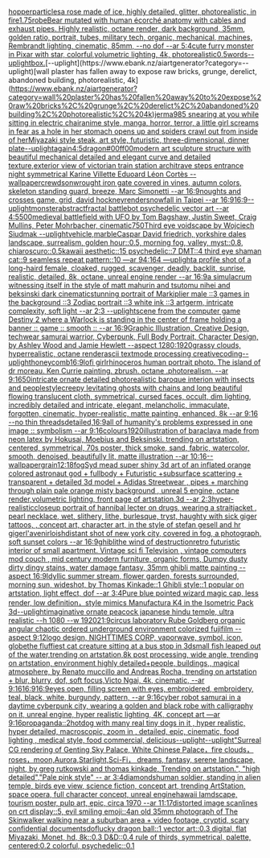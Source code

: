[hopper](https://www.ebank.nz/aiartgenerator?category=hopper)[particles](https://www.ebank.nz/aiartgenerator?category=particles)[a rose made of ice, highly detailed, glitter, photorealistic, in fire](https://www.ebank.nz/aiartgenerator?category=a%20rose%20made%20of%20ice%2C%20highly%20detailed%2C%20glitter%2C%20photorealistic%2C%20in%20fire)[1.75](https://www.ebank.nz/aiartgenerator?category=1.75)[robe](https://www.ebank.nz/aiartgenerator?category=robe)[Bear mutated with human écorché anatomy with cables and exhaust pipes. Highly realistic, octane render, dark background, 35mm, golden ratio, portrait, tubes, military tech, organic, mechanical, machines, Rembrandt lighting, cinematic, 85mm, --no dof --ar 5:4](https://www.ebank.nz/aiartgenerator?category=Bear%20mutated%20with%20human%20%C3%A9corch%C3%A9%20anatomy%20with%20cables%20and%20exhaust%20pipes.%20Highly%20realistic%2C%20octane%20render%2C%20dark%20background%2C%2035mm%2C%20golden%20ratio%2C%20portrait%2C%20tubes%2C%20military%20tech%2C%20organic%2C%20mechanical%2C%20machines%2C%20Rembrandt%20lighting%2C%20cinematic%2C%2085mm%2C%20--no%20dof%20--ar%205%3A4)[cute furry monster in Pixar with star, colorful,volumetric lighting, 4k, photorealistic](https://www.ebank.nz/aiartgenerator?category=cute%20furry%20monster%20in%20Pixar%20with%20star%2C%20colorful%2Cvolumetric%20lighting%2C%204k%2C%20photorealistic)[0.5](https://www.ebank.nz/aiartgenerator?category=0.5)[words](https://www.ebank.nz/aiartgenerator?category=words)[--uplight](https://www.ebank.nz/aiartgenerator?category=--uplight)[box.](https://www.ebank.nz/aiartgenerator?category=box.)[--uplight](https://www.ebank.nz/aiartgenerator?category=--uplight)[wall plaster has fallen away to expose raw bricks, grunge, derelict, abandoned building, photorealistic, 4k](https://www.ebank.nz/aiartgenerator?category=wall%20plaster%20has%20fallen%20away%20to%20expose%20raw%20bricks%2C%20grunge%2C%20derelict%2C%20abandoned%20building%2C%20photorealistic%2C%204k)[jerma985 snearing at you while sitting in electric chair](https://www.ebank.nz/aiartgenerator?category=jerma985%20snearing%20at%20you%20while%20sitting%20in%20electric%20chair)[anime style, manga, horror, terror, a little girl screams in fear as a hole in her stomach opens up and spiders crawl out from inside of her](https://www.ebank.nz/aiartgenerator?category=anime%20style%2C%20manga%2C%20horror%2C%20terror%2C%20a%20little%20girl%20screams%20in%20fear%20as%20a%20hole%20in%20her%20stomach%20opens%20up%20and%20spiders%20crawl%20out%20from%20inside%20of%20her)[Miyazaki style steak, art style, futuristic, three-dimensional, dinner plate](https://www.ebank.nz/aiartgenerator?category=Miyazaki%20style%20steak%2C%20art%20style%2C%20futuristic%2C%20three-dimensional%2C%20dinner%20plate)[--uplight](https://www.ebank.nz/aiartgenerator?category=--uplight)[again](https://www.ebank.nz/aiartgenerator?category=again)[4:5](https://www.ebank.nz/aiartgenerator?category=4%3A5)[dragon](https://www.ebank.nz/aiartgenerator?category=dragon)[#00ff00](https://www.ebank.nz/aiartgenerator?category=%2300ff00)[modern art sculpture structure with beautiful mechanical detailed and elegant curve and detailed texture,](https://www.ebank.nz/aiartgenerator?category=modern%20art%20sculpture%20structure%20with%20beautiful%20mechanical%20detailed%20and%20elegant%20curve%20and%20detailed%20texture%2C)[exterior view of victorian train station architrave steps entrance night symmetrical Karine Villette Eduoard Léon Cortès --wallpaper](https://www.ebank.nz/aiartgenerator?category=exterior%20view%20of%20victorian%20train%20station%20architrave%20steps%20entrance%20night%20symmetrical%20Karine%20Villette%20Eduoard%20L%C3%A9on%20Cort%C3%A8s%20--wallpaper)[crewdson](https://www.ebank.nz/aiartgenerator?category=crewdson)[wrought iron gate covered in vines, autumn colors, skeleton standing guard, breeze, Marc Simonetti --ar 16:9](https://www.ebank.nz/aiartgenerator?category=wrought%20iron%20gate%20covered%20in%20vines%2C%20autumn%20colors%2C%20skeleton%20standing%20guard%2C%20breeze%2C%20Marc%20Simonetti%20--ar%2016%3A9)[noughts and crosses game, grid, david hockney](https://www.ebank.nz/aiartgenerator?category=noughts%20and%20crosses%20game%2C%20grid%2C%20david%20hockney)[render](https://www.ebank.nz/aiartgenerator?category=render)[snowfall in Taipei --ar 16:9](https://www.ebank.nz/aiartgenerator?category=snowfall%20in%20Taipei%20--ar%2016%3A9)[16:9](https://www.ebank.nz/aiartgenerator?category=16%3A9)[--uplight](https://www.ebank.nz/aiartgenerator?category=--uplight)[monster](https://www.ebank.nz/aiartgenerator?category=monster)[abstract](https://www.ebank.nz/aiartgenerator?category=abstract)[fractal battlebot psychedelic vector art --ar 4:5](https://www.ebank.nz/aiartgenerator?category=fractal%20battlebot%20psychedelic%20vector%20art%20--ar%204%3A5)[500](https://www.ebank.nz/aiartgenerator?category=500)[medieval battlefield with UFO by Tom Bagshaw, Justin Sweet, Craig Mullins, Peter Mohrbacher, cinematic](https://www.ebank.nz/aiartgenerator?category=medieval%20battlefield%20with%20UFO%20by%20Tom%20Bagshaw%2C%20Justin%20Sweet%2C%20Craig%20Mullins%2C%20Peter%20Mohrbacher%2C%20cinematic)[750](https://www.ebank.nz/aiartgenerator?category=750)[Third eye voidscape by Wojciech Siudmak --uplight](https://www.ebank.nz/aiartgenerator?category=Third%20eye%20voidscape%20by%20Wojciech%20Siudmak%20--uplight)[vehicle,marble](https://www.ebank.nz/aiartgenerator?category=vehicle%2Cmarble)[](https://www.ebank.nz/aiartgenerator?category=)[Caspar David friedrich, yorkshire dales landscape, surrealism, golden hour::0.5, morning fog, valley, myst::0.8, chiaroscuro::0.5](https://www.ebank.nz/aiartgenerator?category=Caspar%20David%20friedrich%2C%20yorkshire%20dales%20landscape%2C%20surrealism%2C%20golden%20hour%3A%3A0.5%2C%20morning%20fog%2C%20valley%2C%20myst%3A%3A0.8%2C%20chiaroscuro%3A%3A0.5)[kawaii aesthetic::15 psychedelic::7 DMT::4 third eye shaman cat::9 seamless repeat pattern::10  —ar 94:164 —uplight](https://www.ebank.nz/aiartgenerator?category=kawaii%20aesthetic%3A%3A15%20psychedelic%3A%3A7%20DMT%3A%3A4%20third%20eye%20shaman%20cat%3A%3A9%20seamless%20repeat%20pattern%3A%3A10%20%20%E2%80%94ar%2094%3A164%20%E2%80%94uplight)[a profile shot of a long-haird female, cloaked, rugged, scavenger, deadly, backlit, sunrise, realistic, detailed, 8k, octane, unreal engine render --ar 16:9](https://www.ebank.nz/aiartgenerator?category=a%20profile%20shot%20of%20a%20long-haird%20female%2C%20cloaked%2C%20rugged%2C%20scavenger%2C%20deadly%2C%20backlit%2C%20sunrise%2C%20realistic%2C%20detailed%2C%208k%2C%20octane%2C%20unreal%20engine%20render%20--ar%2016%3A9)[a simulacrum witnessing itself in the style of matt mahurin and tsutomu nihei and beksinski dark cinematic](https://www.ebank.nz/aiartgenerator?category=a%20simulacrum%20witnessing%20itself%20in%20the%20style%20of%20matt%20mahurin%20and%20tsutomu%20nihei%20and%20beksinski%20dark%20cinematic)[stunning portrait of Markiplier male ::3 games in the background ::3 Zodiac portrait ::3 white ink ::3 artgerm, intricate complexity, soft light --ar 2:3 --uplight](https://www.ebank.nz/aiartgenerator?category=stunning%20portrait%20of%20Markiplier%20male%20%3A%3A3%20games%20in%20the%20background%20%3A%3A3%20Zodiac%20portrait%20%3A%3A3%20white%20ink%20%3A%3A3%20artgerm%2C%20intricate%20complexity%2C%20soft%20light%20--ar%202%3A3%20--uplight)[scene from the computer game Destiny 2 where a Warlock is standing in the center of frame holding a banner :: game :: smooth :: --ar 16:9](https://www.ebank.nz/aiartgenerator?category=scene%20from%20the%20computer%20game%20Destiny%202%20where%20a%20Warlock%20is%20standing%20in%20the%20center%20of%20frame%20holding%20a%20banner%20%3A%3A%20game%20%3A%3A%20smooth%20%3A%3A%20--ar%2016%3A9)[Graphic Illustration, Creative Design, techwear samurai warrior, Cyberpunk, Full Body Portrait, Character Design, by Ashley Wood and Jamie Hewlett --aspect 1280:1920](https://www.ebank.nz/aiartgenerator?category=Graphic%20Illustration%2C%20Creative%20Design%2C%20techwear%20samurai%20warrior%2C%20Cyberpunk%2C%20Full%20Body%20Portrait%2C%20Character%20Design%2C%20by%20Ashley%20Wood%20and%20Jamie%20Hewlett%20--aspect%201280%3A1920)[grassy clouds, hyperrealistic, octane render](https://www.ebank.nz/aiartgenerator?category=grassy%20clouds%2C%20hyperrealistic%2C%20octane%20render)[ascii textmode processing creativecoding](https://www.ebank.nz/aiartgenerator?category=ascii%20textmode%20processing%20creativecoding)[--uplight](https://www.ebank.nz/aiartgenerator?category=--uplight)[honeycomb](https://www.ebank.nz/aiartgenerator?category=honeycomb)[16:9](https://www.ebank.nz/aiartgenerator?category=16%3A9)[lofi girl](https://www.ebank.nz/aiartgenerator?category=lofi%20girl)[rhinoceros human portrait photo. The island of dr moreau. Ken Currie painting. zbrush. octane .photorealism. --ar 9:16](https://www.ebank.nz/aiartgenerator?category=rhinoceros%20human%20portrait%20photo.%20The%20island%20of%20dr%20moreau.%20Ken%20Currie%20painting.%20zbrush.%20octane%20.photorealism.%20--ar%209%3A16)[50](https://www.ebank.nz/aiartgenerator?category=50)[intricate ornate detailed photorealistic baroque interion with insects and people](https://www.ebank.nz/aiartgenerator?category=intricate%20ornate%20detailed%20photorealistic%20baroque%20interion%20with%20insects%20and%20people)[style](https://www.ebank.nz/aiartgenerator?category=style)[creepy levitating ghosts with chains and long beautiful flowing translucent cloth, symmetrical, cursed faces, occult, dim lighting, incredibly detailed and intricate, elegant, melancholic, immaculate, forgotten, cinematic, hyper-realistic, matte painting, enhanced, 8k --ar 9:16 --no thin threads](https://www.ebank.nz/aiartgenerator?category=creepy%20levitating%20ghosts%20with%20chains%20and%20long%20beautiful%20flowing%20translucent%20cloth%2C%20symmetrical%2C%20cursed%20faces%2C%20occult%2C%20dim%20lighting%2C%20incredibly%20detailed%20and%20intricate%2C%20elegant%2C%20melancholic%2C%20immaculate%2C%20forgotten%2C%20cinematic%2C%20hyper-realistic%2C%20matte%20painting%2C%20enhanced%2C%208k%20--ar%209%3A16%20--no%20thin%20threads)[detailed,](https://www.ebank.nz/aiartgenerator?category=detailed%2C)[16:9](https://www.ebank.nz/aiartgenerator?category=16%3A9)[all of humanity's problems expressed in one image :: symbolism --ar 9:16](https://www.ebank.nz/aiartgenerator?category=all%20of%20humanity%27s%20problems%20expressed%20in%20one%20image%20%3A%3A%20symbolism%20--ar%209%3A16)[colours](https://www.ebank.nz/aiartgenerator?category=colours)[1920](https://www.ebank.nz/aiartgenerator?category=1920)[illustration of baraclava made from neon latex by Hokusai, Moebius and Beksinski. trending on artstation, centered, symmetrical, 70s poster, thick smoke, sand, fabric, watercolor, smooth, denoised, beautifully lit, matte illustration --ar 10:16](https://www.ebank.nz/aiartgenerator?category=illustration%20of%20baraclava%20made%20from%20neon%20latex%20by%20Hokusai%2C%20Moebius%20and%20Beksinski.%20trending%20on%20artstation%2C%20centered%2C%20symmetrical%2C%2070s%20poster%2C%20thick%20smoke%2C%20sand%2C%20fabric%2C%20watercolor%2C%20smooth%2C%20denoised%2C%20beautifully%20lit%2C%20matte%20illustration%20--ar%2010%3A16)[--wallpaper](https://www.ebank.nz/aiartgenerator?category=--wallpaper)[grain](https://www.ebank.nz/aiartgenerator?category=grain)[12:18](https://www.ebank.nz/aiartgenerator?category=12%3A18)[fog](https://www.ebank.nz/aiartgenerator?category=fog)[Syd mead super shiny 3d art of an inflated orange colored astronaut god + fullbody + Futuristic +subsurface scattering + transparent + detailed 3d model + Adidas Streetwear , pipes + marching through plain pale orange misty background , unreal 5 engine, octane render,volumetric lighting, front page of artstation,3d --ar 2:3](https://www.ebank.nz/aiartgenerator?category=Syd%20mead%20super%20shiny%203d%20art%20of%20an%20inflated%20orange%20colored%20astronaut%20god%20%2B%20fullbody%20%2B%20Futuristic%20%2Bsubsurface%20scattering%20%2B%20transparent%20%2B%20detailed%203d%20model%20%2B%20Adidas%20Streetwear%20%2C%20pipes%20%2B%20marching%20through%20plain%20pale%20orange%20misty%20background%20%2C%20unreal%205%20engine%2C%20octane%20render%2Cvolumetric%20lighting%2C%20front%20page%20of%20artstation%2C3d%20--ar%202%3A3)[hyper-realisticcloseup portrait of hannibal lecter on drugs, wearing a straitjacket ,  pearl necklace, wet, slithery, lithe, burlesque, tryst, haughty with sick giger tattoos,  , concept art, character art, in the style of stefan gesell and hr giger](https://www.ebank.nz/aiartgenerator?category=hyper-realisticcloseup%20portrait%20of%20hannibal%20lecter%20on%20drugs%2C%20wearing%20a%20straitjacket%20%2C%20%20pearl%20necklace%2C%20wet%2C%20slithery%2C%20lithe%2C%20burlesque%2C%20tryst%2C%20haughty%20with%20sick%20giger%20tattoos%2C%20%20%2C%20concept%20art%2C%20character%20art%2C%20in%20the%20style%20of%20stefan%20gesell%20and%20hr%20giger)[l'avenir](https://www.ebank.nz/aiartgenerator?category=l%27avenir)[loish](https://www.ebank.nz/aiartgenerator?category=loish)[distant shot of new york city, covered in fog, a photograph, soft sunset colors --ar 16:9](https://www.ebank.nz/aiartgenerator?category=distant%20shot%20of%20new%20york%20city%2C%20covered%20in%20fog%2C%20a%20photograph%2C%20soft%20sunset%20colors%20--ar%2016%3A9)[ghibli](https://www.ebank.nz/aiartgenerator?category=ghibli)[the wind of destruction](https://www.ebank.nz/aiartgenerator?category=the%20wind%20of%20destruction)[retro futuristic interior of small apartment. Vintage sci fi Television , vintage computers mod couch , mid century modern furniture, organic forms, Dumpy dusty dirty dingy stains, water damage fantasy, 35mm ghibli matte painting --aspect 16:9](https://www.ebank.nz/aiartgenerator?category=retro%20futuristic%20interior%20of%20small%20apartment.%20Vintage%20sci%20fi%20Television%20%2C%20vintage%20computers%20mod%20couch%20%2C%20mid%20century%20modern%20furniture%2C%20organic%20forms%2C%20Dumpy%20dusty%20dirty%20dingy%20stains%2C%20water%20damage%20fantasy%2C%2035mm%20ghibli%20matte%20painting%20--aspect%2016%3A9)[Idyllic summer stream, flower garden, forests surrounded, morning sun, wideshot, by Thomas Kinkade::1 Ghibli style::1 popular on artstation, light effect, dof --ar 3:4](https://www.ebank.nz/aiartgenerator?category=Idyllic%20summer%20stream%2C%20flower%20garden%2C%20forests%20surrounded%2C%20morning%20sun%2C%20wideshot%2C%20by%20Thomas%20Kinkade%3A%3A1%20Ghibli%20style%3A%3A1%20popular%20on%20artstation%2C%20light%20effect%2C%20dof%20--ar%203%3A4)[Pure blue pointed wizard magic cap, less render, low definition，style mimics Manufactura K4 in the Isometric Pack 3d](https://www.ebank.nz/aiartgenerator?category=Pure%20blue%20pointed%20wizard%20magic%20cap%2C%20less%20render%2C%20low%20definition%EF%BC%8Cstyle%20mimics%20Manufactura%20K4%20in%20the%20Isometric%20Pack%203d)[--uplight](https://www.ebank.nz/aiartgenerator?category=--uplight)[imaginative ornate peacock japanese hindu temple, ultra realistic --h 1080 --w 1920](https://www.ebank.nz/aiartgenerator?category=imaginative%20ornate%20peacock%20japanese%20hindu%20temple%2C%20ultra%20realistic%20--h%201080%20--w%201920)[21:9](https://www.ebank.nz/aiartgenerator?category=21%3A9)[circus laboratory Rube Goldberg organic angular chaotic ordered underground environment colorized fujifilm --aspect 9:12](https://www.ebank.nz/aiartgenerator?category=circus%20laboratory%20Rube%20Goldberg%20organic%20angular%20chaotic%20ordered%20underground%20environment%20colorized%20fujifilm%20--aspect%209%3A12)[logo design, NIGHTTIMES CORP, vaporwave, symbol, icon, globe](https://www.ebank.nz/aiartgenerator?category=logo%20design%2C%20NIGHTTIMES%20CORP%2C%20vaporwave%2C%20symbol%2C%20icon%2C%20globe)[the fluffiest cat creature sitting at a bus stop in 3d](https://www.ebank.nz/aiartgenerator?category=the%20fluffiest%20cat%20creature%20sitting%20at%20a%20bus%20stop%20in%203d)[small fish leaped out of the water,trending on artstation,8k post processing, wide angle, trending on artstation, environment highly detailed+people, buildings,, magical atmosphere, by Renato muccillo and Andreas Rocha, trending on artstation + blur, blurry, dof, soft focus,Victo Ngai, 4k, cinematic, --ar 9:16](https://www.ebank.nz/aiartgenerator?category=small%20fish%20leaped%20out%20of%20the%20water%2Ctrending%20on%20artstation%2C8k%20post%20processing%2C%20wide%20angle%2C%20trending%20on%20artstation%2C%20environment%20highly%20detailed%2Bpeople%2C%20buildings%2C%2C%20magical%20atmosphere%2C%20by%20Renato%20muccillo%20and%20Andreas%20Rocha%2C%20trending%20on%20artstation%20%2B%20blur%2C%20blurry%2C%20dof%2C%20soft%20focus%2CVicto%20Ngai%2C%204k%2C%20cinematic%2C%20--ar%209%3A16)[16:9](https://www.ebank.nz/aiartgenerator?category=16%3A9)[16:9](https://www.ebank.nz/aiartgenerator?category=16%3A9)[eyes open, filling screen with eyes, embroidered, embroidery, teal, black, white, burgundy, pattern, --ar 9:16](https://www.ebank.nz/aiartgenerator?category=eyes%20open%2C%20filling%20screen%20with%20eyes%2C%20embroidered%2C%20embroidery%2C%20teal%2C%20black%2C%20white%2C%20burgundy%2C%20pattern%2C%20--ar%209%3A16)[cyber robot samurai in a daytime cyberpunk city, wearing a golden and black robe with calligraphy on it, unreal engine, hyper realistic lighting, 4K, concept art —ar 9:16](https://www.ebank.nz/aiartgenerator?category=cyber%20robot%20samurai%20in%20a%20daytime%20cyberpunk%20city%2C%20wearing%20a%20golden%20and%20black%20robe%20with%20calligraphy%20on%20it%2C%20unreal%20engine%2C%20hyper%20realistic%20lighting%2C%204K%2C%20concept%20art%20%E2%80%94ar%209%3A16)[propaganda::2](https://www.ebank.nz/aiartgenerator?category=propaganda%3A%3A2)[hotdog with many real tiny dogs in it , hyper realistic, hyper detailed, macroscopic, zoom in , detailed, epic, cinematic, food lighting , medical style, food commercial, delicious](https://www.ebank.nz/aiartgenerator?category=hotdog%20with%20many%20real%20tiny%20dogs%20in%20it%20%2C%20hyper%20realistic%2C%20hyper%20detailed%2C%20macroscopic%2C%20zoom%20in%20%2C%20detailed%2C%20epic%2C%20cinematic%2C%20food%20lighting%20%2C%20medical%20style%2C%20food%20commercial%2C%20delicious)[--uplight](https://www.ebank.nz/aiartgenerator?category=--uplight)[--uplight](https://www.ebank.nz/aiartgenerator?category=--uplight)["Surreal CG rendering of Genting Sky Palace, White Chinese Palace，fire clouds，roses，moon,Aurora,Starlight,Sci-Fi， dreams, fantasy, serene landscape, night, by greg rutkowski and thomas kinkade, Trending on artstation.",    "high detailed","Pale pink style"  -- ar 3:4](https://www.ebank.nz/aiartgenerator?category=%22Surreal%20CG%20rendering%20of%20Genting%20Sky%20Palace%2C%20White%20Chinese%20Palace%EF%BC%8Cfire%20clouds%EF%BC%8Croses%EF%BC%8Cmoon%2CAurora%2CStarlight%2CSci-Fi%EF%BC%8C%20dreams%2C%20fantasy%2C%20serene%20landscape%2C%20night%2C%20by%20greg%20rutkowski%20and%20thomas%20kinkade%2C%20Trending%20on%20artstation.%22%2C%20%20%20%20%22high%20detailed%22%2C%22Pale%20pink%20style%22%20%20--%20ar%203%3A4)[diamonds](https://www.ebank.nz/aiartgenerator?category=diamonds)[human soldier, standing in alien temple, birds eye view, science fiction, concept art, trending ArtStation, space opera, full character concept, unreal engine](https://www.ebank.nz/aiartgenerator?category=human%20soldier%2C%20standing%20in%20alien%20temple%2C%20birds%20eye%20view%2C%20science%20fiction%2C%20concept%20art%2C%20trending%20ArtStation%2C%20space%20opera%2C%20full%20character%20concept%2C%20unreal%20engine)[hawaii lamdscape, tourism poster, pulp art, epic, circa 1970 --ar 11:17](https://www.ebank.nz/aiartgenerator?category=hawaii%20lamdscape%2C%20tourism%20poster%2C%20pulp%20art%2C%20epic%2C%20circa%201970%20--ar%2011%3A17)[distorted image scanlines on crt display::5, evil smiling emoji::4](https://www.ebank.nz/aiartgenerator?category=distorted%20image%20scanlines%20on%20crt%20display%3A%3A5%2C%20evil%20smiling%20emoji%3A%3A4)[an old 35mm photograph of The Skinwalker walking near a suburban area + video footage, cryptid, scary confidential documents](https://www.ebank.nz/aiartgenerator?category=an%20old%2035mm%20photograph%20of%20The%20Skinwalker%20walking%20near%20a%20suburban%20area%20%2B%20video%20footage%2C%20cryptid%2C%20scary%20confidential%20documents)[dof](https://www.ebank.nz/aiartgenerator?category=dof)[lucky dragon ball::1 vector art::0.3 digital, flat Miyazaki, Monet, hd, 8k::0.3 D&D::0.4 rule of thirds, symmetrical, palette, centered:0.2 colorful, psychedelic::0.1](https://www.ebank.nz/aiartgenerator?category=lucky%20dragon%20ball%3A%3A1%20vector%20art%3A%3A0.3%20digital%2C%20flat%20Miyazaki%2C%20Monet%2C%20hd%2C%208k%3A%3A0.3%20D%26D%3A%3A0.4%20rule%20of%20thirds%2C%20symmetrical%2C%20palette%2C%20centered%3A0.2%20colorful%2C%20psychedelic%3A%3A0.1)